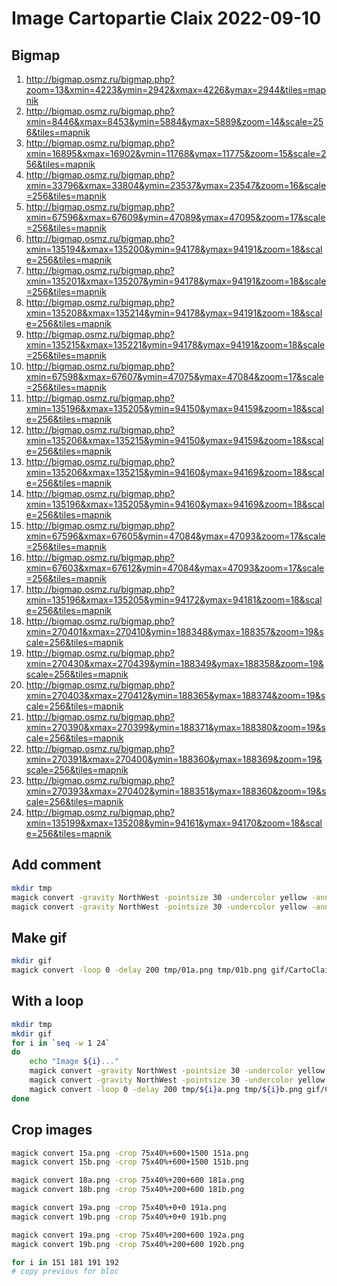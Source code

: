 # Image Cartopartie Claix 2022-09-10

## Bigmap

1. http://bigmap.osmz.ru/bigmap.php?zoom=13&xmin=4223&ymin=2942&xmax=4226&ymax=2944&tiles=mapnik
2. http://bigmap.osmz.ru/bigmap.php?xmin=8446&xmax=8453&ymin=5884&ymax=5889&zoom=14&scale=256&tiles=mapnik
3. http://bigmap.osmz.ru/bigmap.php?xmin=16895&xmax=16902&ymin=11768&ymax=11775&zoom=15&scale=256&tiles=mapnik
4. http://bigmap.osmz.ru/bigmap.php?xmin=33796&xmax=33804&ymin=23537&ymax=23547&zoom=16&scale=256&tiles=mapnik
5. http://bigmap.osmz.ru/bigmap.php?xmin=67596&xmax=67609&ymin=47089&ymax=47095&zoom=17&scale=256&tiles=mapnik
6. http://bigmap.osmz.ru/bigmap.php?xmin=135194&xmax=135200&ymin=94178&ymax=94191&zoom=18&scale=256&tiles=mapnik
7. http://bigmap.osmz.ru/bigmap.php?xmin=135201&xmax=135207&ymin=94178&ymax=94191&zoom=18&scale=256&tiles=mapnik
8. http://bigmap.osmz.ru/bigmap.php?xmin=135208&xmax=135214&ymin=94178&ymax=94191&zoom=18&scale=256&tiles=mapnik
9. http://bigmap.osmz.ru/bigmap.php?xmin=135215&xmax=135221&ymin=94178&ymax=94191&zoom=18&scale=256&tiles=mapnik
10. http://bigmap.osmz.ru/bigmap.php?xmin=67598&xmax=67607&ymin=47075&ymax=47084&zoom=17&scale=256&tiles=mapnik
11. http://bigmap.osmz.ru/bigmap.php?xmin=135196&xmax=135205&ymin=94150&ymax=94159&zoom=18&scale=256&tiles=mapnik
12. http://bigmap.osmz.ru/bigmap.php?xmin=135206&xmax=135215&ymin=94150&ymax=94159&zoom=18&scale=256&tiles=mapnik
13. http://bigmap.osmz.ru/bigmap.php?xmin=135206&xmax=135215&ymin=94160&ymax=94169&zoom=18&scale=256&tiles=mapnik
14. http://bigmap.osmz.ru/bigmap.php?xmin=135196&xmax=135205&ymin=94160&ymax=94169&zoom=18&scale=256&tiles=mapnik
15. http://bigmap.osmz.ru/bigmap.php?xmin=67596&xmax=67605&ymin=47084&ymax=47093&zoom=17&scale=256&tiles=mapnik
16. http://bigmap.osmz.ru/bigmap.php?xmin=67603&xmax=67612&ymin=47084&ymax=47093&zoom=17&scale=256&tiles=mapnik
17. http://bigmap.osmz.ru/bigmap.php?xmin=135196&xmax=135205&ymin=94172&ymax=94181&zoom=18&scale=256&tiles=mapnik
18. http://bigmap.osmz.ru/bigmap.php?xmin=270401&xmax=270410&ymin=188348&ymax=188357&zoom=19&scale=256&tiles=mapnik
19. http://bigmap.osmz.ru/bigmap.php?xmin=270430&xmax=270439&ymin=188349&ymax=188358&zoom=19&scale=256&tiles=mapnik
20. http://bigmap.osmz.ru/bigmap.php?xmin=270403&xmax=270412&ymin=188365&ymax=188374&zoom=19&scale=256&tiles=mapnik
21. http://bigmap.osmz.ru/bigmap.php?xmin=270390&xmax=270399&ymin=188371&ymax=188380&zoom=19&scale=256&tiles=mapnik
22. http://bigmap.osmz.ru/bigmap.php?xmin=270391&xmax=270400&ymin=188360&ymax=188369&zoom=19&scale=256&tiles=mapnik
23. http://bigmap.osmz.ru/bigmap.php?xmin=270393&xmax=270402&ymin=188351&ymax=188360&zoom=19&scale=256&tiles=mapnik
24. http://bigmap.osmz.ru/bigmap.php?xmin=135199&xmax=135208&ymin=94161&ymax=94170&zoom=18&scale=256&tiles=mapnik

## Add comment

```sh
mkdir tmp
magick convert -gravity NorthWest -pointsize 30 -undercolor yellow -annotate +10+10 "Avant" 01a.png tmp/01a.png
magick convert -gravity NorthWest -pointsize 30 -undercolor yellow -annotate +10+10 "Après" 01b.png tmp/01b.png
```

## Make gif

```sh
mkdir gif
magick convert -loop 0 -delay 200 tmp/01a.png tmp/01b.png gif/CartoClaix2022-01.gif
```

## With a loop
```sh
mkdir tmp
mkdir gif
for i in `seq -w 1 24`
do
    echo "Image ${i}..."
    magick convert -gravity NorthWest -pointsize 30 -undercolor yellow -annotate +10+10 "Avant" ${i}a.png tmp/${i}a.png
    magick convert -gravity NorthWest -pointsize 30 -undercolor yellow -annotate +10+10 "Après" ${i}b.png tmp/${i}b.png
    magick convert -loop 0 -delay 200 tmp/${i}a.png tmp/${i}b.png gif/CartoClaix2022-${i}.gif
done
```

## Crop images
```sh
magick convert 15a.png -crop 75x40%+600+1500 151a.png
magick convert 15b.png -crop 75x40%+600+1500 151b.png

magick convert 18a.png -crop 75x40%+200+600 181a.png
magick convert 18b.png -crop 75x40%+200+600 181b.png

magick convert 19a.png -crop 75x40%+0+0 191a.png
magick convert 19b.png -crop 75x40%+0+0 191b.png

magick convert 19a.png -crop 75x40%+200+600 192a.png
magick convert 19b.png -crop 75x40%+200+600 192b.png

for i in 151 181 191 192
# copy previous for bloc
```
